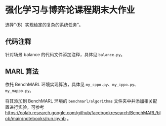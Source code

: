 # 强化学习与博弈论课程期末大作业

选择“（B）实现给定的复杂的系统任务”。

## 代码注释

针对场景 balance 的代码文件添加注释，具体见 `balance.py`。

## MARL 算法

依托 BenchMARL 环境实现算法，具体见 `my_cppo.py`、`my_ippo.py`、`my_mappo.py`。

将其添加到 BenchMARL 环境的 `benchmarl/algorithms` 文件夹中并添加相关配置进行实验，可参考 https://colab.research.google.com/github/facebookresearch/BenchMARL/blob/main/notebooks/run.ipynb 。


